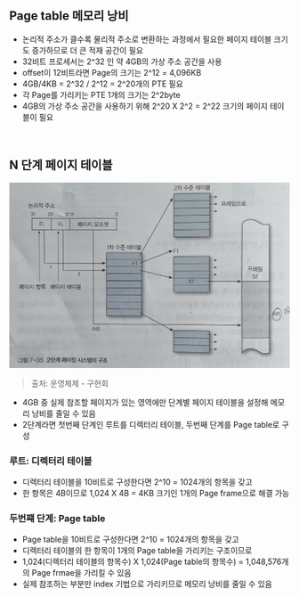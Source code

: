 ## Page table 메모리 낭비

- 논리적 주소가 클수록 물리적 주소로 변환하는 과정에서 필요한 페이지 테이블 크기도 증가하므로 더 큰 적재 공간이 필요
- 32비트 프로세서는 2^32 인 약 4GB의 가상 주소 공간을 사용
- offset이 12비트라면 Page의 크기는 2^12 = 4,096KB
- 4GB/4KB = 2^32 / 2^12 = 2^20개의 PTE 필요
- 각 Page를 가리키는 PTE 1개의 크기는 2^2byte
- 4GB의 가상 주소 공간을 사용하기 위해 2^20 X 2^2 = 2^22 크기의 페이지 테이블이 필요

<br>

## N 단계 페이지 테이블

![jpeg](/operating-system/_img/n_level_page_table.jpeg)

> 출처: 운영체제 - 구현회

- 4GB 중 실제 참조할 페이지가 있는 영역에만 단계별 페이지 테이블을 설정해 메모리 낭비를 줄일 수 있음
- 2단계라면 첫번째 단계인 루트를 디렉터리 테이블, 두번째 단계를 Page table로 구성

### 루트: 디렉터리 테이블

- 디렉터리 테이블을 10비트로 구성한다면 2^10 = 1024개의 항목을 갖고
- 한 항목은 4B이므로 1,024 X 4B = 4KB 크기인 1개의 Page frame으로 해결 가능

### 두번쨰 단계: Page table

- Page table을 10비트로 구성한다면 2^10 = 1024개의 항목을 갖고
- 디렉터리 테이블의 한 항목이 1개의 Page table을 가리키는 구조이므로
- 1,024(디렉터리 테이블의 항목수) X 1,024(Page table의 항목수) = 1,048,576개의 Page frmae을 가리킬 수 있음
- 실제 참조하는 부분만 index 기법으로 가리키므로 메모리 낭비를 줄일 수 있음
